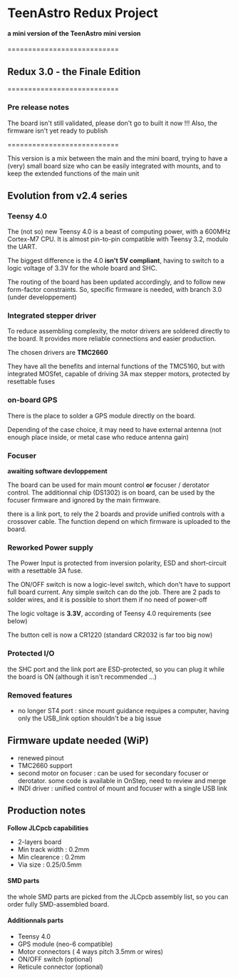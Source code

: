 # TeenAstro Redux Project
#### a mini version of the TeenAstro mini version
===========================

## Redux 3.0 - the Finale Edition


===========================
### Pre release notes
The board isn't still validated, please don't go to built it now !!!
Also, the firmware isn't yet ready to publish

===========================

This version is a mix between the main and the mini board, trying to have a (very) small board size who can be easily integrated with mounts, and to keep the extended functions of the main unit

## Evolution from v2.4 series

### Teensy 4.0
The (not so) new Teensy 4.0 is a beast of computing power, with a 600MHz Cortex-M7 CPU.
It is almost pin-to-pin compatible with Teensy 3.2, modulo the UART.

The biggest difference is the 4.0 **isn't 5V compliant**, having to switch to a  logic voltage of 3.3V for the whole board and SHC.

The routing of the board has been updated accordingly, and to follow new form-factor constraints. So, specific firmware is needed, with branch 3.0 (under developpement)

### Integrated stepper driver
To reduce assembling complexity, the motor drivers are soldered directly to the board.
It provides more reliable connections and easier production.

The chosen drivers are **TMC2660**

They have all the benefits and internal functions of the TMC5160, but with integrated MOSfet, capable of driving 3A max stepper motors, protected by resettable fuses

### on-board GPS
There is the place to solder a GPS module directly on the board.

Depending of the case choice, it may need to have external antenna (not enough place inside, or metal case who reduce antenna gain)

### Focuser
**awaiting software devloppement**

The board can be used for main mount control **or** focuser / derotator control. The additionnal chip (DS1302) is on board, can be used by the focuser firmware and ignored by the main firmware.

there is a link port, to rely the 2 boards and provide unified controls with a crossover cable.
The function depend on which firmware is uploaded to the board.

### Reworked Power supply
The Power Input is protected from inversion polarity, ESD and short-circuit with a resettable 3A fuse.

The ON/OFF switch is now a logic-level switch, which don't have to support full board current. Any simple switch can do the job. There are 2 pads to solder wires, and it is possible to short them if no need of power-off

The logic voltage is **3.3V**, according of Teensy 4.0 requirements (see below)

The button cell is now a CR1220 (standard CR2032 is far too big now)

### Protected I/O
the SHC port and the link port are ESD-protected, so you can plug it while the board is ON (although it isn't recommended ...)

### Removed features
* no longer ST4 port : since mount guidance requipes a computer, having only the USB_link option shouldn't be a big issue


## Firmware update needed (WiP)
* renewed pinout
* TMC2660 support
* second motor on focuser : can be used for secondary focuser or derotator. some code is available in OnStep, need to review and merge
* INDI driver : unified control of mount and focuser with a single USB link


## Production notes

**Follow JLCpcb capabilities**

* 2-layers board
* Min track width : 0.2mm
* Min clearence : 0.2mm
* Via size : 0.25/0.5mm

#### SMD parts
the whole SMD parts are picked from the JLCpcb assembly list, so you can order fully SMD-assembled board.

#### Additionnals parts
* Teensy 4.0
* GPS module (neo-6 compatible)
* Motor connectors ( 4 ways pitch 3.5mm or wires)
* ON/OFF switch (optional)
* Reticule connector (optional)